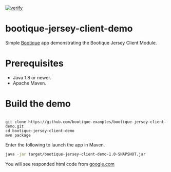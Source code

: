 [![verify](https://github.com/bootique-examples/bootique-jersey-client-demo/actions/workflows/verify.yml/badge.svg)](https://github.com/bootique-examples/bootique-jersey-client-demo/actions/workflows/verify.yml)
# bootique-jersey-client-demo

Simple [Bootique](http://bootique.io) app demonstrating the Bootique Jersey Client Module.

# Prerequisites
* Java 1.8 or newer.
* Apache Maven.

# Build the demo

```

git clone https://github.com/bootique-examples/bootique-jersey-client-demo.git
cd bootique-jersey-client-demo
mvn package
```
Enter the following to launch the app in Maven.

```bash
java -jar target/bootique-jersey-client-demo-1.0-SNAPSHOT.jar
```

You will see responded html code from [google.com](https://google.com)

